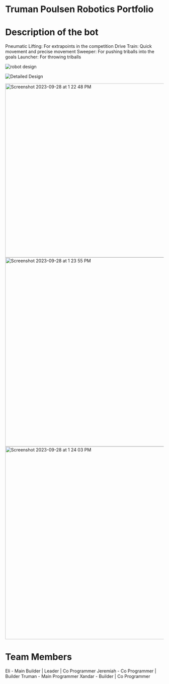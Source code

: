 # Truman Poulsen Robotics Portfolio

# Description of the bot
Pneumatic Lifting: For extrapoints in the competition
Drive Train: Quick movement and precise movement
Sweeper: For pushing triballs into the goals
Launcher: For throwing triballs

![robot design](https://github.com/TrumanPoulsen1/Roboticportfolio4B/assets/142936603/6590be24-9873-41e7-bb85-c323e81dc9ef)

![Detailed Design](https://github.com/TrumanPoulsen1/Roboticportfolio4B/assets/142936603/0ba416c4-8526-4b7e-b711-532facd71560)

<img width="553" alt="Screenshot 2023-09-28 at 1 22 48 PM" src="https://github.com/TrumanPoulsen1/Roboticportfolio4B/assets/142936603/7f289949-ea80-413b-9bdf-1209062216f3">

<img width="601" alt="Screenshot 2023-09-28 at 1 23 55 PM" src="https://github.com/TrumanPoulsen1/Roboticportfolio4B/assets/142936603/c3137fd3-36c2-45c5-926d-f2dd57883e0a">

<img width="613" alt="Screenshot 2023-09-28 at 1 24 03 PM" src="https://github.com/TrumanPoulsen1/Roboticportfolio4B/assets/142936603/4eb1717f-c428-4add-961b-55ad8dd29494">

# Team Members
Eli - Main Builder | Leader | Co Programmer
Jeremiah - Co Programmer | Builder
Truman - Main Programmer
Xandar - Builder | Co Programmer
